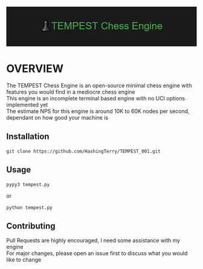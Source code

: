 
![Logo](logo.png)

# OVERVIEW

The TEMPEST Chess Engine is an open-source minimal chess engine with features you would find in a mediocre chess engine  
This engine is an incomplete terminal based engine with no UCI options implemented yet  
The estimate NPS for this engine is around 10K to 60K nodes per second, dependant on how good your machine is  

## Installation

```
git clone https://github.com/HashingTerry/TEMPEST_001.git
```

## Usage

```
pypy3 tempest.py
```

or  

```
python tempest.py
```

## Contributing

Pull Requests are highly encouraged, I need some assistance with my engine  
For major changes, please open an issue first to discuss what you would like to change
